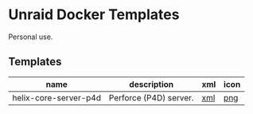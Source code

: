 # Unraid Docker Templates

Personal use.

## Templates

| name | description | xml | icon |
| --- | --- | --- | --- |
| helix-core-server-p4d | Perforce (P4D) server. | [xml](/templates/helix-core-server-p4d.xml) | [png](/icons/helix-core-server-p4d.png) |
